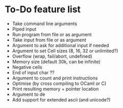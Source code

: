 # To-Do feature list
- Take command line arguments
- Piped input
- Run program from file or as argument
- Take input from file or as argument
- Argument to ask for additional input if needed
- Argument to set Cell sizes (8, 16, 32 or unlimited?)
- Overflow (wrap, fail/abort, undefined)
- Memory size (default 30k, can be infinite)
- Negative cells
- End of input char ??
- Argument to count and print instructions
- Optimise (by cross compiling to OCaml or C)
- Print resulting memory + pointer location
- Argument to de
- Add support for extended ascii (and unicode?)
